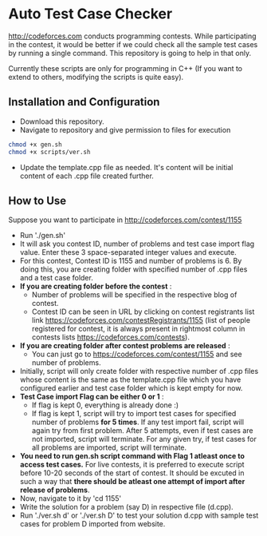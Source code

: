 Auto Test Case Checker
=====================
http://codeforces.com conducts programming contests. While participating in the contest, it would be better if we could check all the sample test cases by running a single command. This repository is going to help in that only.

Currently these scripts are only for programming in C++ (If you want to extend to others, modifying the scripts is quite easy).

Installation and Configuration
------------------------------
* Download this repository.
* Navigate to repository and give permission to files for execution
```bash
chmod +x gen.sh
chmod +x scripts/ver.sh
```
* Update the template.cpp file as needed. It's content will be initial content of each .cpp file created further.

How to Use
----------
Suppose you want to participate in http://codeforces.com/contest/1155

* Run './gen.sh'
* It will ask you contest ID, number of problems and test case import flag value. Enter these 3 space-separated integer values and execute.
* For this contest, Contest ID is 1155 and number of problems is 6. By doing this, you are creating folder with specified number of .cpp files and a test case folder.
* __If you are creating folder before the contest__ :
	- Number of problems will be specified in the respective blog of contest.
	- Contest ID can be seen in URL by clicking on contest registrants list link https://codeforces.com/contestRegistrants/1155 (list of people registered for contest, it is always present in rightmost column in contests lists https://codeforces.com/contests).
* __If you are creating folder after contest problems are released__ :
	- You can just go to https://codeforces.com/contest/1155 and see number of problems.
* Initially, script will only create folder with respective number of .cpp files whose content is the same as the template.cpp file which you have configured earlier and test case folder which is kept empty for now.
* __Test Case import Flag can be either 0 or 1__ :
	- If flag is kept 0, everything is already done :)
	- If flag is kept 1, script will try to import test cases for specified number of problems __for 5 times__. If any test import fail, script will again try from first problem. After 5 attempts, even if test cases are not imported, script will terminate. For any given try, if test cases for all problems are imported, script will terminate.
* __You need to run gen.sh script command with Flag 1 atleast once to access test cases.__ For live contests, it is preferred to execute script before 10-20 seconds of the start of contest. It should be excuted in such a way that __there should be atleast one attempt of import after release of problems__.
* Now, navigate to it by 'cd 1155'
* Write the solution for a problem (say D) in respective file (d.cpp).
* Run './ver.sh d' or './ver.sh D' to test your solution d.cpp with sample test cases for problem D imported from website.
